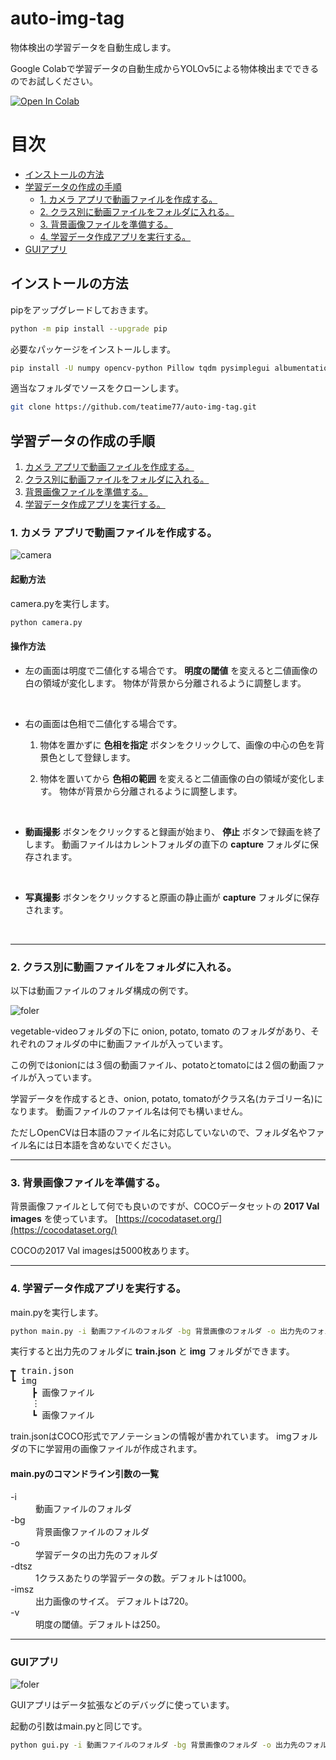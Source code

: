 # auto-img-tag

物体検出の学習データを自動生成します。

Google Colabで学習データの自動生成からYOLOv5による物体検出までできるのでお試しください。

[![Open In Colab](https://colab.research.google.com/assets/colab-badge.svg)](https://colab.research.google.com/drive/1vy5CFLmAdbjK-6n-qyJUyOlUtFVIotZ5?usp=sharing)

# 目次

* [インストールの方法](#インストールの方法)
* [学習データの作成の手順](#学習データの作成の手順)
    * [1. カメラ アプリで動画ファイルを作成する。](#1-カメラ-アプリで動画ファイルを作成する)
    * [2. クラス別に動画ファイルをフォルダに入れる。](#2-クラス別に動画ファイルをフォルダに入れる)
    * [3. 背景画像ファイルを準備する。](#3-背景画像ファイルを準備する)
    * [4. 学習データ作成アプリを実行する。](#4-学習データ作成アプリを実行する)
* [GUIアプリ](#guiアプリ)

<a id="install"></a>
## インストールの方法

pipをアップグレードしておきます。
```bash
python -m pip install --upgrade pip
```

必要なパッケージをインストールします。
```bash
pip install -U numpy opencv-python Pillow tqdm pysimplegui albumentations
```

適当なフォルダでソースをクローンします。
```bash
git clone https://github.com/teatime77/auto-img-tag.git
```


<a id="tejun"></a>
## 学習データの作成の手順

1. [カメラ アプリで動画ファイルを作成する。](#tejun-1)
2. [クラス別に動画ファイルをフォルダに入れる。](#tejun-2)
3. [背景画像ファイルを準備する。](#tejun-3)
4. [学習データ作成アプリを実行する。](#tejun-4)


<a id="tejun-1"></a>
### 1. カメラ アプリで動画ファイルを作成する。

![camera](https://uroa.jp/auto-img-tag/img/camera.png)

#### 起動方法
camera.pyを実行します。

```bash
python camera.py
```

#### 操作方法

- 左の画面は明度で二値化する場合です。
  **明度の閾値** を変えると二値画像の白の領域が変化します。
物体が背景から分離されるように調整します。
<br/>

- 右の画面は色相で二値化する場合です。

  1. 物体を置かずに **色相を指定** ボタンをクリックして、画像の中心の色を背景色として登録します。

  2. 物体を置いてから **色相の範囲** を変えると二値画像の白の領域が変化します。
物体が背景から分離されるように調整します。
<br/>

+ **動画撮影** ボタンをクリックすると録画が始まり、 **停止** ボタンで録画を終了します。
動画ファイルはカレントフォルダの直下の **capture** フォルダに保存されます。
<br/>

- **写真撮影** ボタンをクリックすると原画の静止画が **capture** フォルダに保存されます。
<br/>

---

<a id="tejun-2"></a>
### 2. クラス別に動画ファイルをフォルダに入れる。

以下は動画ファイルのフォルダ構成の例です。

![foler](https://uroa.jp/auto-img-tag/img/folder.png)

vegetable-videoフォルダの下に onion, potato, tomato のフォルダがあり、それぞれのフォルダの中に動画ファイルが入っています。

この例ではonionには３個の動画ファイル、potatoとtomatoには２個の動画ファイルが入っています。

学習データを作成するとき、onion, potato, tomatoがクラス名(カテゴリー名)になります。
動画ファイルのファイル名は何でも構いません。

ただしOpenCVは日本語のファイル名に対応していないので、フォルダ名やファイル名には日本語を含めないでください。

---

<a id="tejun-3"></a>
### 3. 背景画像ファイルを準備する。

背景画像ファイルとして何でも良いのですが、COCOデータセットの **2017 Val images** を使っています。
[https://cocodataset.org/](https://cocodataset.org/)

COCOの2017 Val imagesは5000枚あります。

---

<a id="tejun-4"></a>
### 4. 学習データ作成アプリを実行する。

main.pyを実行します。

```bash
python main.py -i 動画ファイルのフォルダ -bg 背景画像のフォルダ -o 出力先のフォルダ -dtsz １クラス当たりの学習データの数 -imsz 出力画像のサイズ
```

実行すると出力先のフォルダに **train.json** と **img** フォルダができます。

<pre>
┳ train.json
┗ img
    ┣ 画像ファイル
    ⋮
    ┗ 画像ファイル
</pre>

train.jsonはCOCO形式でアノテーションの情報が書かれています。
imgフォルダの下に学習用の画像ファイルが作成されます。
<br/>

#### main.pyのコマンドライン引数の一覧
<dl>
  <dt>-i</dt>
  <dd>動画ファイルのフォルダ</dd>
  <dt>-bg</dt>
  <dd>背景画像ファイルのフォルダ</dd>
  <dt>-o</dt>
  <dd>学習データの出力先のフォルダ</dd>
  <dt>-dtsz</dt>
  <dd>1クラスあたりの学習データの数。デフォルトは1000。</dd>
  <dt>-imsz</dt>
  <dd>出力画像のサイズ。 デフォルトは720。</dd>
  <dt>-v</dt>
  <dd>明度の閾値。デフォルトは250。</dd>
</dl>


---

### GUIアプリ

![foler](https://uroa.jp/auto-img-tag/img/gui.png)

GUIアプリはデータ拡張などのデバッグに使っています。

起動の引数はmain.pyと同じです。

```bash
python gui.py -i 動画ファイルのフォルダ -bg 背景画像のフォルダ -o 出力先のフォルダ
```
